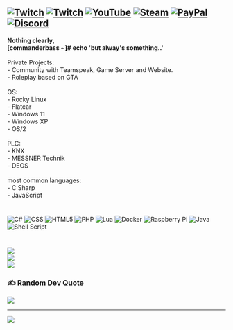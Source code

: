 [![Twitch](https://img.shields.io/badge/-808080.svg?style=flat&logo=teamspeak&logoColor=black)](https://ts3.sturmwind.cloud/)
[![Twitch](https://img.shields.io/badge/-%239146FF.svg?logo=Twitch&logoColor=white)](https://twitch.tv/commanderbass)
[![YouTube](https://img.shields.io/badge/-%23FF0000.svg?logo=YouTube&logoColor=white)](https://www.youtube.com/channel/UCcELTkG94P7XarTCzZ6gENQ)
[![Steam](https://img.shields.io/badge/-000000.svg?style=flat&logo=Steam&logoColor=white)](https://twitch.tv/commanderbass)
[![PayPal](https://img.shields.io/badge/-00457C?logo=paypal&logoColor=white)](https://paypal.me/stwcc)
[![Discord](https://img.shields.io/badge/commanderbass'9596-%237289DA.svg?logo=discord&logoColor=white)](https://discord.com/channels/@me)
---
**Nothing clearly,<br>[commanderbass ~]# echo 'but alway's something..'**<br><br>Private Projects:<br>- Community with Teamspeak, Game Server and Website.<br>- Roleplay based on GTA<br><br>OS:<br>- Rocky Linux<br>- Flatcar<br>- Windows 11<br>- Windows XP<br>- OS/2<br><br>PLC:<br>- KNX<br>- MESSNER Technik<br>- DEOS<br><br>most common languages:<br>- C Sharp<br>- JavaScript<br>

#
![C#](https://img.shields.io/badge/-%23239120.svg?style=flat&logo=c-sharp&logoColor=white)
![CSS](https://img.shields.io/badge/-%231572B6.svg?style=flat&logo=css3&logoColor=white)
![HTML5](https://img.shields.io/badge/-%23E34F26.svg?style=flat&logo=html5&logoColor=white)
![PHP](https://img.shields.io/badge/-%23777BB4.svg?style=flat&logo=php&logoColor=white)
![Lua](https://img.shields.io/badge/-%232C2D72.svg?style=flat&logo=lua&logoColor=white)
![Docker](https://img.shields.io/badge/-%230db7ed.svg?style=flat&logo=docker&logoColor=white)
![Raspberry Pi](https://img.shields.io/badge/-C51A4A?style=flat&logo=Raspberry-Pi)
![Java](https://img.shields.io/badge/JS-%23ED8B00.svg?style=flat&logoColor=white)
![Shell Script](https://img.shields.io/badge/-%23121011.svg?style=flat&logo=gnu-bash&logoColor=white)
#
![](https://github-readme-stats.vercel.app/api?username=commanderbass&theme=midnight-purple&hide_border=true&include_all_commits=true&count_private=false)<br/>
![](https://github-readme-streak-stats.herokuapp.com/?user=commanderbass&theme=midnight-purple&hide_border=true)<br/>
![](https://github-readme-stats.vercel.app/api/top-langs/?username=commanderbass&theme=midnight-purple&hide_border=true&include_all_commits=true&count_private=false&layout=compact)

### ✍️ Random Dev Quote
![](https://quotes-github-readme.vercel.app/api?type=horizontal&theme=radical)


---
[![](https://visitcount.itsvg.in/api?id=commanderbass&icon=3&color=10)](https://visitcount.itsvg.in)

  

  <!-- Proudly created with GPRM ( https://gprm.itsvg.in ) -->
  
